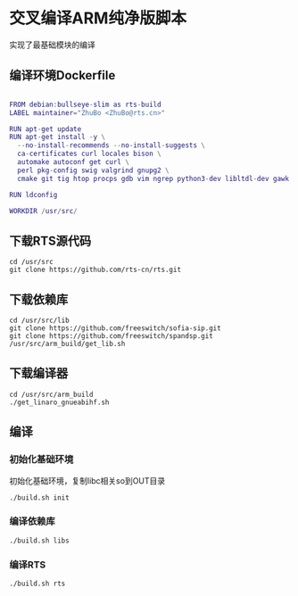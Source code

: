 # 交叉编译ARM纯净版脚本

实现了最基础模块的编译

## 编译环境Dockerfile

```m

FROM debian:bullseye-slim as rts-build
LABEL maintainer="ZhuBo <ZhuBo@rts.cn>"

RUN apt-get update 
RUN apt-get install -y \
  --no-install-recommends --no-install-suggests \
  ca-certificates curl locales bison \
  automake autoconf get curl \
  perl pkg-config swig valgrind gnupg2 \
  cmake git tig htop procps gdb vim ngrep python3-dev libltdl-dev gawk rsync openssh-client zlib1g 

RUN ldconfig

WORKDIR /usr/src/

```

## 下载RTS源代码

```shell
cd /usr/src
git clone https://github.com/rts-cn/rts.git
```

## 下载依赖库

```shell
cd /usr/src/lib 
git clone https://github.com/freeswitch/sofia-sip.git
git clone https://github.com/freeswitch/spandsp.git
/usr/src/arm_build/get_lib.sh
```

## 下载编译器

```shell
cd /usr/src/arm_build
./get_linaro_gnueabihf.sh
```

## 编译

### 初始化基础环境

初始化基础环境，复制libc相关so到OUT目录

```shell
./build.sh init
```

### 编译依赖库

```shell
./build.sh libs
```

### 编译RTS

```shell
./build.sh rts
```
